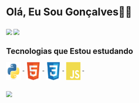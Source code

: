 # Olá, Eu Sou Gonçalves😶‍🌫️
##
<div style="display: inline_block">
<img height="150em" src="https://github-readme-stats.vercel.app/api?username=JoseGoncalvess&show_icon=true&theme=radical"/>
<img height="150em" src="https://github-readme-stats.vercel.app/api/top-langs/?username=JoseGoncalvess&layout=compact&langs_count=7&theme=dracula"/>
</div>

## Tecnologias que Estou estudando
<div>
<img align="center" alt="Gonça-Python" height="50" width="40" src="https://raw.githubusercontent.com/devicons/devicon/master/icons/python/python-original.svg"> -
<img align="center" alt="Gonça-HTML" height="50" width="40" src="https://raw.githubusercontent.com/devicons/devicon/master/icons/html5/html5-original.svg"> -
<img align="center" alt="Gonça-CSS" height="50" width="40" src="https://raw.githubusercontent.com/devicons/devicon/master/icons/css3/css3-original.svg"> -
<img align="center" alt="Gonça-Js" height="50" width="40" src="https://raw.githubusercontent.com/devicons/devicon/master/icons/javascript/javascript-plain.svg"> -
</div>

##


   <img src="https://github.com/JoseGoncalvess/joseGoncalvess/blob/output/github-contribution-grid-snake.svg?raw=true" />
 

 </body>
